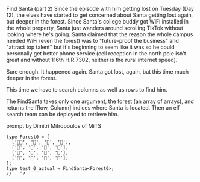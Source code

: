 Find Santa (part 2)
Since the episode with him getting lost on Tuesday (Day 12), the elves have started to get concerned about Santa getting lost again, but deeper in the forest. Since Santa's college buddy got WiFi installed in the whole property, Santa just wanders around scrolling TikTok without looking where he's going. Santa claimed that the reason the whole campus needed WiFi (even the forest) was to "future-proof the business" and "attract top talent" but it's beginning to seem like it was so he could personally get better phone service (cell reception in the north pole isn't great and without 116th H.R.7302, neither is the rural internet speed).

Sure enough. It happened again. Santa got lost, again, but this time much deeper in the forest.

This time we have to search columns as well as rows to find him.

The FindSanta takes only one argument, the forest (an array of arrays), and returns the [Row, Column] indices where Santa is located. Then an elf search team can be deployed to retrieve him.

prompt by Dimitri Mitropoulos of MiTS

```
type Forest0 = [
  ['🎅🏼', '🎄', '🎄', '🎄'],
  ['🎄', '🎄', '🎄', '🎄'],
  ['🎄', '🎄', '🎄', '🎄'],
  ['🎄', '🎄', '🎄', '🎄'],
];
type test_0_actual = FindSanta<Forest0>;
//   ^?

```
